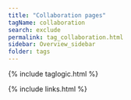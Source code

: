 ```yaml
---
title: "Collaboration pages"
tagName: collaboration
search: exclude
permalink: tag_collaboration.html
sidebar: Overview_sidebar
folder: tags
---
```

{% include taglogic.html %}

{% include links.html %}
